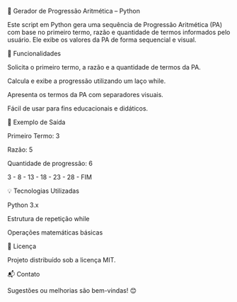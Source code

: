 📐 Gerador de Progressão Aritmética – Python

Este script em Python gera uma sequência de Progressão Aritmética (PA) com base no primeiro termo, razão e quantidade de termos informados pelo usuário. Ele exibe os valores da PA de forma sequencial e visual.

🔧 Funcionalidades

Solicita o primeiro termo, a razão e a quantidade de termos da PA.

Calcula e exibe a progressão utilizando um laço while.

Apresenta os termos da PA com separadores visuais.

Fácil de usar para fins educacionais e didáticos.

📌 Exemplo de Saída

Primeiro Termo: 3

Razão: 5

Quantidade de progressão: 6

3 - 8 - 13 - 18 - 23 - 28 - FIM

💡 Tecnologias Utilizadas

Python 3.x

Estrutura de repetição while

Operações matemáticas básicas

📄 Licença

Projeto distribuído sob a licença MIT.

📬 Contato

Sugestões ou melhorias são bem-vindas! 😊